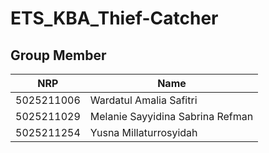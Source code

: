 # ETS_KBA_Thief-Catcher

## Group Member

| NRP        | Name                                   |
| ---------- | -------------------------------------- |
| 5025211006 | Wardatul Amalia Safitri                |
| 5025211029 | Melanie Sayyidina Sabrina Refman       |
| 5025211254 | Yusna Millaturrosyidah                 |
